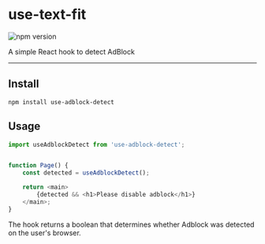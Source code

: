 use-text-fit
===

![npm version](https://img.shields.io/npm/v/use-adblock-detect)

A simple React hook to detect AdBlock

---

Install 
---

```shell script
npm install use-adblock-detect
```

Usage
---

```typescript jsx
import useAdblockDetect from 'use-adblock-detect';


function Page() {
    const detected = useAdblockDetect();

    return <main>
        {detected && <h1>Please disable adblock</h1>}
    </main>;
}
```

The hook returns a boolean that determines whether Adblock was detected on the user's browser.
